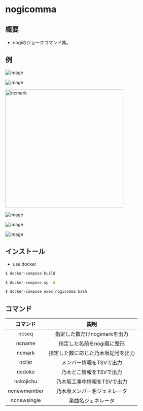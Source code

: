 # nogicomma

## 概要
- nogiのジョークコマンド集。

## 例

![image](https://user-images.githubusercontent.com/44114228/123083029-9bbe0980-d45a-11eb-98a2-cce803a311a6.png)

![image](https://user-images.githubusercontent.com/44114228/123083193-c8722100-d45a-11eb-9973-77bffaf5b79a.png)

<img width="372" alt="ncmark" src="https://user-images.githubusercontent.com/44114228/128032943-7e8b9a64-e18d-4f7e-935d-a7d9bc6d7da1.png">

![image](https://user-images.githubusercontent.com/44114228/128033903-3e768275-1cae-4f85-8ec0-527af7cc8702.png)

![image](https://user-images.githubusercontent.com/44114228/132500739-3803b0a5-d0a6-4b86-bcd0-f8155364891e.png)

![image](https://user-images.githubusercontent.com/44114228/132770231-5e7c204a-ba61-483c-9904-6db78c434847.png)

## インストール
- use docker

```bash
$ docker-compose build

$ docker-compose up -d

$ docker-compose exec nogicomma bash
```

## コマンド

|コマンド|説明|
|:---:|:---:|
|ncseq|指定した数だけnogimarkを出力|
|ncname|指定した名前をnogi風に整形|
|ncmark|指定した数に応じた乃木坂記号を出力|
|nclist|メンバー情報をTSVで出力|
|ncdoko|乃木どこ情報をTSVで出力|
|nckojichu|乃木坂工事中情報をTSVで出力|
|ncnewmember|乃木坂メンバー名ジェネレータ|
|ncnewsingle|楽曲名ジェネレータ|
